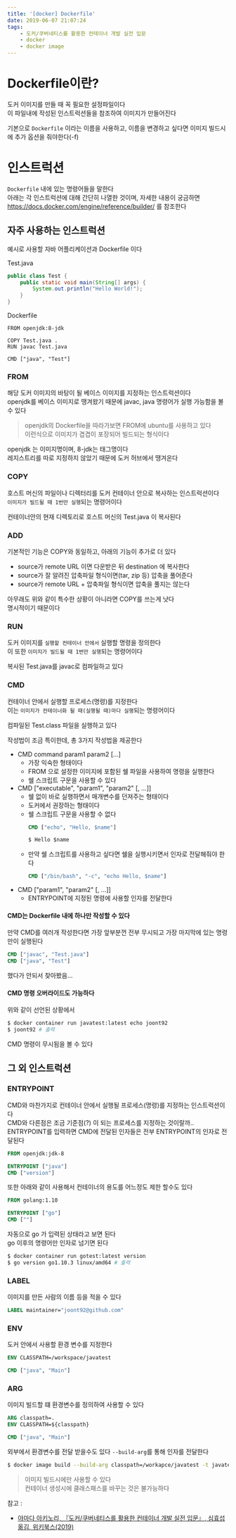 ```yaml
---
title: '[docker] Dockerfile'
date: 2019-06-07 21:07:24
tags:
    - 도커/쿠버네티스를 활용한 컨테이너 개발 실전 입문
    - docker
    - docker image
---
```


# Dockerfile이란?
도커 이미지를 만들 때 꼭 필요한 설정파일이다  
이 파일내에 작성된 인스트럭션들을 참조하여 이미지가 만들어진다  

기본으로 `Dockerfile` 이라는 이름을 사용하고, 이름을 변경하고 싶다면 이미지 빌드시에 추가 옵션을 줘야한다(-f)  

# 인스트럭션
`Dockerfile` 내에 있는 명령어들을 말한다  
아래는 각 인스트럭션에 대해 간단히 나열한 것이며, 자세한 내용이 궁금하면 <https://docs.docker.com/engine/reference/builder/> 를 참조한다  

## 자주 사용하는 인스트럭션
예시로 사용할 자바 어플리케이션과 Dockerfile 이다  

Test.java
```java
public class Test {
    public static void main(String[] args) {
        System.out.println("Hello World!");
    }
}
```

Dockerfile
```
FROM openjdk:8-jdk

COPY Test.java .
RUN javac Test.java

CMD ["java", "Test"]
```

### FROM
해당 도커 이미지의 바탕이 될 베이스 이미지를 지정하는 인스트럭션이다  
openjdk를 베이스 이미지로 땡겨왔기 때문에 javac, java 명령어가 실행 가능함을 볼 수 있다  
> openjdk의 Dockerfile을 따라가보면 FROM에 ubuntu를 사용하고 있다  
> 이런식으로 이미지가 겹겹이 포장되어 빌드되는 형식이다  

openjdk 는 이미지명이며, 8-jdk는 태그명이다  
레지스트리를 따로 지정하지 않았기 때문에 도커 허브에서 땡겨온다  

### COPY
호스트 머신의 파일이나 디렉터리를 도커 컨테이너 안으로 복사하는 인스트럭션이다  
`이미지가 빌드될 때 1번만 실행`되는 명령어이다  

컨테이너안의 현재 디렉토리로 호스트 머신의 Test.java 이 복사된다  

### ADD
기본적인 기능은 COPY와 동일하고, 아래의 기능이 추가로 더 있다
- source가 remote URL 이면 다운받은 뒤 destination 에 복사한다
- source가 잘 알려진 압축파일 형식이면(tar, zip 등) 압축을 풀어준다
- source가 remote URL + 압축파일 형식이면 압축을 풀지는 않는다

아무래도 위와 같이 특수한 상황이 아니라면 COPY를 쓰는게 낫다  
명시적이기 때문이다

### RUN
도커 이미지를 `실행할 컨테이너 안에서` 실행할 명령을 정의한다  
이 또한 `이미지가 빌드될 때 1번만 실행`되는 명령어이다  

복사된 Test.java를 javac로 컴파일하고 있다  

### CMD
컨테이너 안에서 실행할 프로세스(명령)를 지정한다  
이는 `이미지가 컨테이너화 될 때(실행될 때)마다 실행`되는 명령어이다  

컴파일된 Test.class 파일을 실행하고 있다  

작성법이 조금 특이한데, 총 3가지 작성법을 제공한다  
- CMD command param1 param2 [...]
    - 가장 익숙한 형태이다  
    - FROM 으로 설정한 이미지에 포함된 쉘 파일을 사용하여 명령을 실행한다  
    - 쉘 스크립트 구문을 사용할 수 있다  
- CMD ["executable", "param1", "param2" [, ...]]
    - 쉘 없이 바로 실행하면서 매개변수를 던져주는 형태이다  
    - 도커에서 권장하는 형태이다
    - 쉘 스크립트 구문을 사용할 수 없다
        ```dockerfile
        CMD ["echo", "Hello, $name"]

        $ Hello $name
        ```
    - 만약 쉘 스크립트를 사용하고 싶다면 쉘을 실행시키면서 인자로 전달해줘야 한다
        ```dockerfile
        CMD ["/bin/bash", "-c", "echo Hello, $name"]
        ```
- CMD ["param1", "param2" [, ...]]
    - ENTRYPOINT에 지정된 명령에 사용할 인자를 전달한다

#### CMD는 Dockerfile 내에 하나만 작성할 수 있다
만약 CMD를 여러개 작성한다면 가장 앞부분껀 전부 무시되고 가장 마지막에 있는 명령만이 실행된다  
```dockerfile
CMD ["javac", "Test.java"]
CMD ["java", "Test"]
```
했다가 안되서 찾아봤음...  

#### CMD 명령 오버라이드도 가능하다
위와 같이 선언된 상황에서 
```sh
$ docker container run javatest:latest echo joont92
$ joont92 # 출력
```
CMD 명령이 무시됨을 볼 수 있다  

## 그 외 인스트럭션
### ENTRYPOINT
CMD와 마찬가지로 컨테이너 안에서 실행될 프로세스(명령)를 지정하는 인스트럭션이다  
CMD와 다른점은 조금 기준점(?) 이 되는 프로세스를 지정하는 것이랄까..  
ENTRYPOINT를 입력하면 CMD에 전달된 인자들은 전부 ENTRYPOINT의 인자로 전달된다  
```dockerfile
FROM openjdk:jdk-8

ENTRYPOINT ["java"]
CMD ["version"]
```

또한 아래와 같이 사용해서 컨테이너의 용도를 어느정도 제한 할수도 있다  
```dockerfile
FROM golang:1.10

ENTRYPOINT ["go"]
CMD [""]
```

자동으로 go 가 입력된 상태라고 보면 된다  
go 이후의 명령어만 인자로 넘기면 된다  
```sh
$ docker container run gotest:latest version
$ go version go1.10.3 linux/amd64 # 출력
```

### LABEL
이미지를 만든 사람의 이름 등을 적을 수 있다  
```dockerfile
LABEL maintainer="joont92@github.com"
```

### ENV
도커 안에서 사용할 환경 변수를 지정한다  
```dockerfile
ENV CLASSPATH=/workspace/javatest

CMD ["java", "Main"]
```

### ARG
이미지 빌드할 떄 환경변수를 정의하여 사용할 수 있다  
```dockerfile
ARG classpath=.
ENV CLASSPATH=${classpath}

CMD ["java", "Main"]
```

외부에서 환경변수를 전달 받을수도 있다
`--build-arg`를 통해 인자를 전달한다  
```sh
$ docker image build --build-arg classpath=/workapce/javatest -t javatest:latest .
```
> 이미지 빌드시에만 사용할 수 있다  
> 컨테이너 생성시에 클래스패스를 바꾸는 것은 불가능하다  

참고 : 
- [야마다 아키노리, 『도커/쿠버네티스를 활용한 컨테이너 개발 실전 입문』, 심효섭 옮김, 위키북스(2019)](http://www.kyobobook.co.kr/product/detailViewKor.laf?ejkGb=KOR&mallGb=KOR&barcode=9791158391447&orderClick=LEA&Kc=)

<!-- more -->